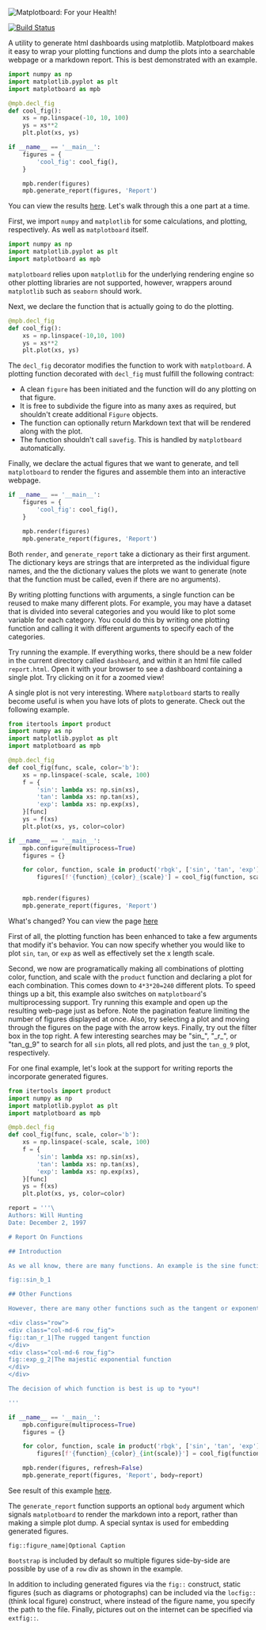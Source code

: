 ![Matplotboard: For your Health!](https://cfangmeier.github.io/matplotboard/matplotboard.png)

[![Build Status](https://travis-ci.com/cfangmeier/matplotboard.svg?branch=master)](https://travis-ci.com/cfangmeier/matplotboard)

A utility to generate html dashboards using matplotlib. Matplotboard makes it easy to
wrap your plotting functions and dump the plots into a searchable webpage or a markdown report. This is best
demonstrated with an example.


``` python
import numpy as np
import matplotlib.pyplot as plt
import matplotboard as mpb

@mpb.decl_fig
def cool_fig():
    xs = np.linspace(-10, 10, 100)
    ys = xs**2
    plt.plot(xs, ys)

if __name__ == '__main__':
    figures = {
        'cool_fig': cool_fig(),
    }

    mpb.render(figures)
    mpb.generate_report(figures, 'Report')
```
You can view the results [here](https://cfangmeier.github.io/matplotboard/example_01/dashboard/report.html). Let's walk through this a one part at a time.

First, we import `numpy` and `matplotlib` for some calculations, and plotting,
respectively. As well as `matplotboard` itself.

```python
import numpy as np
import matplotlib.pyplot as plt
import matplotboard as mpb
```


`matplotboard` relies upon `matplotlib` for the underlying rendering engine so
other plotting libraries are not supported, however, wrappers around
`matplotlib` such as `seaborn` should work.

Next, we declare the function that is actually going to do the plotting.

```python
@mpb.decl_fig
def cool_fig():
    xs = np.linspace(-10,10, 100)
    ys = xs**2
    plt.plot(xs, ys)
```

The `decl_fig` decorator modifies the function to work with `matplotboard`. A
plotting function decorated with `decl_fig` must fulfill the following
contract:

  - A clean `figure` has been initiated and the function will do any plotting
    on that figure.
  - It is free to subdivide the figure into as many axes as required, but
    shouldn't create additional `Figure` objects.
  - The function can optionally return Markdown text that will be rendered
    along with the plot.
  - The function shouldn't call `savefig`. This is handled by `matplotboard`
    automatically.

Finally, we declare the actual figures that we want to generate, and tell `matplotboard` to render the figures and assemble them into an interactive webpage.

```python
if __name__ == '__main__':
    figures = {
        'cool_fig': cool_fig(),
    }

    mpb.render(figures)
    mpb.generate_report(figures, 'Report')
```

Both `render`, and `generate_report` take a dictionary as their first argument.
The dictionary keys are strings that are interpreted as the individual figure
names, and the the dictionary values the plots we want to generate (note that the function must be called, even if there are no arguments).

By writing plotting functions with arguments, a single function can be reused
to make many different plots. For example, you may have a dataset that is
divided into several categories and you would like to plot some variable for
each category. You could do this by writing one plotting function and calling
it with different arguments to specify each of the categories.

Try running the example. If everything works, there should be a new folder in
the current directory called `dashboard`, and within it an html file called
`report.html`. Open it with your browser to see a dashboard containing a single
plot. Try clicking on it for a zoomed view!

A single plot is not very interesting. Where `matplotboard` starts to really become useful is when you have lots of plots to generate. Check out the following example.

```python
from itertools import product
import numpy as np
import matplotlib.pyplot as plt
import matplotboard as mpb

@mpb.decl_fig
def cool_fig(func, scale, color='b'):
    xs = np.linspace(-scale, scale, 100)
    f = {
        'sin': lambda xs: np.sin(xs),
        'tan': lambda xs: np.tan(xs),
        'exp': lambda xs: np.exp(xs),
    }[func]
    ys = f(xs)
    plt.plot(xs, ys, color=color)

if __name__ == '__main__':
    mpb.configure(multiprocess=True)
    figures = {}

    for color, function, scale in product('rbgk', ['sin', 'tan', 'exp'], np.linspace(1, 20, 20)):
        figures[f'{function}_{color}_{scale}'] = cool_fig(function, scale, color=color)


    mpb.render(figures)
    mpb.generate_report(figures, 'Report')
```

What's changed? You can view the page [here](https://cfangmeier.github.io/matplotboard/example_02/dashboard/report.html)

First of all, the plotting function has been enhanced to take a few arguments
that modify it's behavior. You can now specify whether you would like to plot
`sin`, `tan`, or `exp` as well as effectively set the x length scale.

Second, we now are programatically making all combinations of plotting color,
function, and scale with the `product` function and declaring a plot for each
combination. This comes down to `4*3*20=240` different plots. To speed things
up a bit, this example also switches on `matplotboard`'s multiprocessing
support. Try running this example and open up the resulting web-page just as
before. Note the pagination feature limiting the number of figures displayed at
once. Also, try selecting a plot and moving through the figures on the page
with the arrow keys. Finally, try out the filter box in the top right. A few
interesting searches may be "sin\_", "\_r\_", or "tan\_g\_9" to search for all
`sin` plots, all red plots, and just the `tan_g_9` plot, respectively.

For one final example, let's look at the support for writing reports the incorporate generated figures.

```python
from itertools import product
import numpy as np
import matplotlib.pyplot as plt
import matplotboard as mpb

@mpb.decl_fig
def cool_fig(func, scale, color='b'):
    xs = np.linspace(-scale, scale, 100)
    f = {
        'sin': lambda xs: np.sin(xs),
        'tan': lambda xs: np.tan(xs),
        'exp': lambda xs: np.exp(xs),
    }[func]
    ys = f(xs)
    plt.plot(xs, ys, color=color)

report = '''\
Authors: Will Hunting
Date: December 2, 1997

# Report On Functions

## Introduction

As we all know, there are many functions. An example is the sine function seen below.

fig::sin_b_1

## Other Functions

However, there are many other functions such as the tangent or exponential.

<div class="row">
<div class="col-md-6 row_fig">
fig::tan_r_1|The rugged tangent function
</div>
<div class="col-md-6 row_fig">
fig::exp_g_2|The majestic exponential function
</div>
</div>

The decision of which function is best is up to *you*!

'''

if __name__ == '__main__':
    mpb.configure(multiprocess=True)
    figures = {}

    for color, function, scale in product('rbgk', ['sin', 'tan', 'exp'], np.linspace(1, 5, 5)):
        figures[f'{function}_{color}_{int(scale)}'] = cool_fig(function, scale, color=color)

    mpb.render(figures, refresh=False)
    mpb.generate_report(figures, 'Report', body=report)
```

See result of this example [here](https://cfangmeier.github.io/matplotboard/example_03/dashboard/report.html).

The `generate_report` function supports an optional `body` argument which
signals `matplotboard` to render the markdown into a report, rather than making
a simple plot dump. A special syntax is used for embedding generated figures.

```
fig::figure_name|Optional Caption
```

`Bootstrap` is included by default so multiple figures side-by-side are
possible by use of a `row` div as shown in the example.

In addition to including generated figures via the `fig::` construct, static
figures (such as diagrams or photographs) can be included via the `locfig::`
(think local figure) construct, where instead of the figure name, you specify
the path to the file. Finally, pictures out on the internet can be specified
via `extfig::`.
